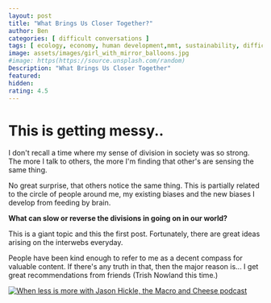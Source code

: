 ```yaml
---
layout: post
title: "What Brings Us Closer Together?"
author: Ben
categories: [ difficult conversations ]
tags: [ ecology, economy, human development,mmt, sustainability, difficult conversations ]
image: assets/images/girl_with_mirror_balloons.jpg
#image: https(https://source.unsplash.com/random)
Description: "What Brings Us Closer Together"
featured: 
hidden:
rating: 4.5
---
```

# This is getting messy..

I don't recall a time where my sense of division in society was so strong. The more I talk to others, the more I'm finding that other's are sensing the same thing. 

No great surprise, that others notice the same thing. This is partially related to the circle of people around me, my existing biases and the new biases I develop from feeding by brain.

**What can slow or reverse the divisions in going on in our world?**

This is a giant topic and this the first post. Fortunately, there are great ideas arising on the interwebs everyday. 

People have been kind enough to refer to me as a decent compass for valuable content. If there's any truth in that, then the major reason is... I get great recommendations from friends (Trish Nowland this time.)

[![When less is more with Jason Hickle, the Macro and Cheese podcast](https://realprogressives.org/wp-content/uploads/2021/09/Ep.-137-Jason-Hickel.jpg)](https://realprogressives.org/podcast_episode/episode-137-when-less-is-more-with-jason-hickel/)




